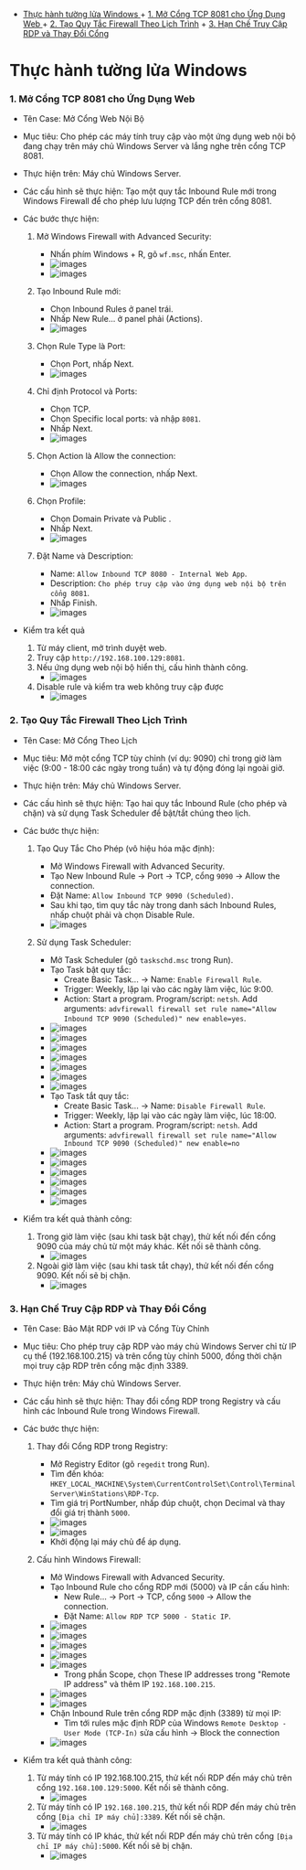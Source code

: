 <!-- TOC start (generated with https://github.com/derlin/bitdowntoc) -->

- [Thực hành tường lửa Windows ](#thc-hành-tng-la-windows)
      + [1. Mở Cổng TCP 8081 cho Ứng Dụng Web ](#1-m-cng-tcp-8081-cho-ng-dng-web)
      + [2. Tạo Quy Tắc Firewall Theo Lịch Trình](#2-to-quy-tc-firewall-theo-lch-trình)
      + [3. Hạn Chế Truy Cập RDP và Thay Đổi Cổng](#3-hn-ch-truy-cp-rdp-và-thay-i-cng)

<!-- TOC end -->

<!-- TOC --><a name="thc-hành-tng-la-windows"></a>
# Thực hành tường lửa Windows 

<!-- TOC --><a name="1-m-cng-tcp-8081-cho-ng-dng-web"></a>
### 1. Mở Cổng TCP 8081 cho Ứng Dụng Web 

* Tên Case: Mở Cổng Web Nội Bộ
* Mục tiêu: Cho phép các máy tính truy cập vào một ứng dụng web nội bộ đang chạy trên máy chủ Windows Server và lắng nghe trên cổng TCP 8081.
* Thực hiện trên: Máy chủ Windows Server.
* Các cấu hình sẽ thực hiện: Tạo một quy tắc Inbound Rule mới trong Windows Firewall để cho phép lưu lượng TCP đến trên cổng 8081.

* Các bước thực hiện:

    1.  Mở Windows Firewall with Advanced Security:
        * Nhấn phím Windows + R, gõ `wf.msc`, nhấn Enter.
		- ![images](./images/wf-1.png)
		- ![images](./images/wf-2.png)

    2.  Tạo Inbound Rule mới:
        * Chọn Inbound Rules ở panel trái.
        * Nhấp New Rule... ở panel phải (Actions).
		- ![images](./images/wf-3.png)

    3.  Chọn Rule Type là Port:
        * Chọn Port, nhấp Next.
		- ![images](./images/wf-4.png)

    4.  Chỉ định Protocol và Ports:
        * Chọn TCP.
        * Chọn Specific local ports: và nhập `8081`.
        * Nhấp Next.
		- ![images](./images/wf-5.png)

    5.  Chọn Action là Allow the connection:
        * Chọn Allow the connection, nhấp Next.
		- ![images](./images/wf-6.png)

    6.  Chọn Profile:
        * Chọn Domain Private và Public .
        * Nhấp Next.
		- ![images](./images/wf-7.png)

    7.  Đặt Name và Description:
        * Name: `Allow Inbound TCP 8080 - Internal Web App`.
        * Description: `Cho phép truy cập vào ứng dụng web nội bộ trên cổng 8081`.
        * Nhấp Finish.
		- ![images](./images/wf-8.png)

* Kiểm tra kết quả 
    1.  Từ máy client, mở trình duyệt web.
    2.  Truy cập `http://192.168.100.129:8081`.
    3.  Nếu ứng dụng web nội bộ hiển thị, cấu hình thành công.
		- ![images](./images/wf-9.png)
	4.  Disable rule và kiểm tra web không truy cập được 
		- ![images](./images/wf-10.png)

<!-- TOC --><a name="2-to-quy-tc-firewall-theo-lch-trình"></a>
### 2. Tạo Quy Tắc Firewall Theo Lịch Trình

* Tên Case: Mở Cổng Theo Lịch
* Mục tiêu: Mở một cổng TCP tùy chỉnh (ví dụ: 9090) chỉ trong giờ làm việc (9:00 - 18:00 các ngày trong tuần) và tự động đóng lại ngoài giờ.
* Thực hiện trên: Máy chủ Windows Server.
* Các cấu hình sẽ thực hiện: Tạo hai quy tắc Inbound Rule (cho phép và chặn) và sử dụng Task Scheduler để bật/tắt chúng theo lịch.

* Các bước thực hiện:

    1.  Tạo Quy Tắc Cho Phép (vô hiệu hóa mặc định):
        * Mở Windows Firewall with Advanced Security.
        * Tạo New Inbound Rule -> Port -> TCP, cổng `9090` -> Allow the connection.
        * Đặt Name: `Allow Inbound TCP 9090 (Scheduled)`.
        * Sau khi tạo, tìm quy tắc này trong danh sách Inbound Rules, nhấp chuột phải và chọn Disable Rule.
		- ![images](./images/wf-11.png)

    2.  Sử dụng Task Scheduler:
        * Mở Task Scheduler (gõ `taskschd.msc` trong Run).
        * Tạo Task bật quy tắc:
            * Create Basic Task... -> Name: `Enable Firewall Rule`.
            * Trigger: Weekly, lặp lại vào các ngày làm việc, lúc 9:00.
            * Action: Start a program. Program/script: `netsh`. Add arguments: `advfirewall firewall set rule name="Allow Inbound TCP 9090 (Scheduled)" new enable=yes`.
		- ![images](./images/wf-13.png)
		- ![images](./images/wf-14.png)
		- ![images](./images/wf-15.png)
		- ![images](./images/wf-16.png)
		- ![images](./images/wf-17.png)
		- ![images](./images/wf-18.png)
		- ![images](./images/wf-19.png)

        * Tạo Task tắt quy tắc:
            * Create Basic Task... -> Name: `Disable Firewall Rule`.
            * Trigger: Weekly, lặp lại vào các ngày làm việc, lúc 18:00.
            * Action: Start a program. Program/script: `netsh`. Add arguments: `advfirewall firewall set rule name="Allow Inbound TCP 9090 (Scheduled)" new enable=no`
		- ![images](./images/wf-20.png)
		- ![images](./images/wf-14.png)
		- ![images](./images/wf-21.png)
		- ![images](./images/wf-16.png)
		- ![images](./images/wf-22.png)
		- ![images](./images/wf-23.png)
		

* Kiểm tra kết quả thành công:
    1.  Trong giờ làm việc (sau khi task bật chạy), thử kết nối đến cổng 9090 của máy chủ từ một máy khác. Kết nối sẽ thành công.
		- ![images](./images/wf-24.png)	
    2.  Ngoài giờ làm việc (sau khi task tắt chạy), thử kết nối đến cổng 9090. Kết nối sẽ bị chặn.
		- ![images](./images/wf-25.png)	

<!-- TOC --><a name="3-hn-ch-truy-cp-rdp-và-thay-i-cng"></a>
### 3. Hạn Chế Truy Cập RDP và Thay Đổi Cổng

* Tên Case: Bảo Mật RDP với IP và Cổng Tùy Chỉnh
* Mục tiêu: Cho phép truy cập RDP vào máy chủ Windows Server chỉ từ IP cụ thể (192.168.100.215) và trên cổng tùy chỉnh 5000, đồng thời chặn mọi truy cập RDP trên cổng mặc định 3389.
* Thực hiện trên: Máy chủ Windows Server.
* Các cấu hình sẽ thực hiện: Thay đổi cổng RDP trong Registry và cấu hình các Inbound Rule trong Windows Firewall.

* Các bước thực hiện:

    1.  Thay đổi Cổng RDP trong Registry:
        * Mở Registry Editor (gõ `regedit` trong Run).
        * Tìm đến khóa: `HKEY_LOCAL_MACHINE\System\CurrentControlSet\Control\Terminal Server\WinStations\RDP-Tcp`.
        * Tìm giá trị PortNumber, nhấp đúp chuột, chọn Decimal và thay đổi giá trị thành `5000`.
		- ![images](./images/wf-26.png)	
		- ![images](./images/wf-27.png)	
        * Khởi động lại máy chủ để áp dụng.

    2.  Cấu hình Windows Firewall:
        * Mở Windows Firewall with Advanced Security.
        * Tạo Inbound Rule cho cổng RDP mới (5000) và IP cần cấu hình: 
            * New Rule... -> Port -> TCP, cổng `5000` -> Allow the connection.
            * Đặt Name: `Allow RDP TCP 5000 - Static IP`.
		- ![images](./images/wf-28.png)	
		- ![images](./images/wf-29.png)	
		- ![images](./images/wf-30.png)	
		- ![images](./images/wf-31.png)	
		- ![images](./images/wf-32.png)	
			* Trong phần Scope, chọn These IP addresses trong "Remote IP address" và thêm IP `192.168.100.215`.
		- ![images](./images/wf-40.png)	
		- ![images](./images/wf-41.png)	
		
        * Chặn Inbound Rule trên cổng RDP mặc định (3389) từ mọi IP:
            * Tìm tới rules mặc định RDP của Windows `Remote Desktop - User Mode (TCP-In)` sửa cấu hình -> Block the connection
		- ![images](./images/wf-42.png)	
	
* Kiểm tra kết quả thành công:
    1.  Từ máy tính có IP 192.168.100.215, thử kết nối RDP đến máy chủ trên cổng `192.168.100.129:5000`. Kết nối sẽ thành công.
		- ![images](./images/wf-43.png)	
    2.  Từ máy tính có IP `192.168.100.215`, thử kết nối RDP đến máy chủ trên cổng `[Địa chỉ IP máy chủ]:3389`. Kết nối sẽ chặn.
		- ![images](./images/wf-44.png)	
    3.  Từ máy tính có IP khác, thử kết nối RDP đến máy chủ trên cổng `[Địa chỉ IP máy chủ]:5000`. Kết nối sẽ bị chặn.
		- ![images](./images/wf-45.png)	
	
